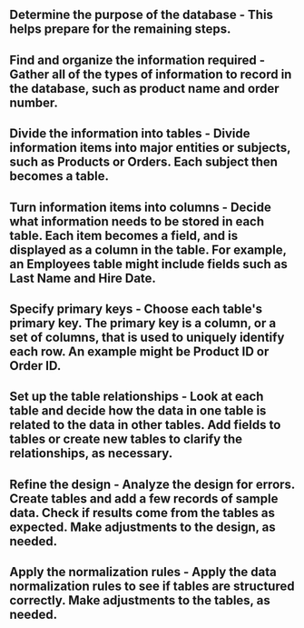 ## Determine the purpose of the database - This helps prepare for the remaining steps.

## Find and organize the information required - Gather all of the types of information to record in the database, such as product name and order number.

## Divide the information into tables - Divide information items into major entities or subjects, such as Products or Orders. Each subject then becomes a table.

## Turn information items into columns - Decide what information needs to be stored in each table. Each item becomes a field, and is displayed as a column in the table. For example, an Employees table might include fields such as Last Name and Hire Date.

## Specify primary keys - Choose each table's primary key. The primary key is a column, or a set of columns, that is used to uniquely identify each row. An example might be Product ID or Order ID.

## Set up the table relationships - Look at each table and decide how the data in one table is related to the data in other tables. Add fields to tables or create new tables to clarify the relationships, as necessary.

## Refine the design - Analyze the design for errors. Create tables and add a few records of sample data. Check if results come from the tables as expected. Make adjustments to the design, as needed.

## Apply the normalization rules - Apply the data normalization rules to see if tables are structured correctly. Make adjustments to the tables, as needed.

